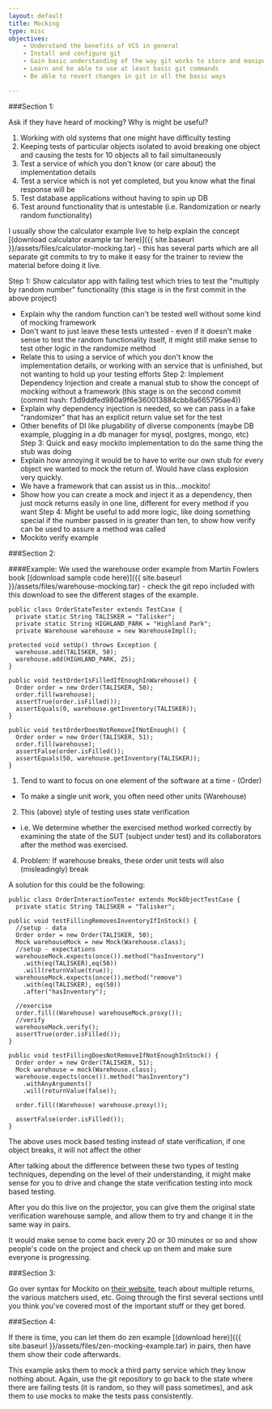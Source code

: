 ```yaml
---
layout: default
title: Mocking
type: misc
objectives:
    - Understand the benefits of VCS in general
    - Install and configure git
    - Gain basic understanding of the way git works to store and manipulate changes
    - Learn and be able to use at least basic git commands
    - Be able to revert changes in git in all the basic ways

---
```


###Section 1:

Ask if they have heard of mocking? Why is might be useful?

1. Working with old systems that one might have difficulty testing
2. Keeping tests of particular objects isolated to avoid breaking one object and causing the tests for 10 objects all to fail simultaneously
3. Test a service of which you don't know (or care about) the implementation details
4. Test a service which is not yet completed, but you know what the final response will be
5. Test database applications without having to spin up DB
5. Test around functionality that is untestable (i.e. Randomization or nearly random functionality)

I usually show the calculator example live to help explain the concept [(download calculator example tar here)]({{ site.baseurl }}/assets/files/calculator-mocking.tar) - this has several parts which are all separate git commits to try to make it easy for the trainer to review the material before doing it live.

Step 1: Show calculator app with failing test which tries to test the "multiply by random number" functionality (this stage is in the first commit in the above project)
  - Explain why the random function can't be tested well without some kind of mocking framework
  - Don't want to just leave these tests untested - even if it doesn't make sense to test the random functionality itself, it might still make sense to test other logic in the randomize method
  - Relate this to using a service of which you don't know the implementation details, or working with an service that is unfinished, but not wanting to hold up your testing efforts
Step 2: Implement Dependency Injection and create a manual stub to show the concept of mocking without a framework (this stage is on the second commit (commit hash: f3d9ddfed980a9f6e360013884cbb8a665795ae4))
  - Explain why dependency injection is needed, so we can pass in a fake "randomizer" that has an explicit return value set for the test
  - Other benefits of DI like plugability of diverse components (maybe DB example, plugging in a db manager for mysql, postgres, mongo, etc)
Step 3: Quick and easy mockito implementation to do the same thing the stub was doing
  - Explain how annoying it would be to have to write our own stub for every object we wanted to mock the return of. Would have class explosion very quickly.
  - We have a framework that can assist us in this...mockito!
  - Show how you can create a mock and inject it as a dependency, then just mock returns easily in one line, different for every method if you want
Step 4: Might be useful to add more logic, like doing something special if the number passed in is greater than ten, to show how verify can be used to assure a method was called
  - Mockito verify example

###Section 2:

####Example:
We used the warehouse order example from Martin Fowlers book [(download sample code here)]({{ site.baseurl }}/assets/files/warehouse-mocking.tar) - check the git repo included with this download to see the different stages of the example.

    public class OrderStateTester extends TestCase {
      private static String TALISKER = "Talisker";
      private static String HIGHLAND_PARK = "Highland Park";
      private Warehouse warehouse = new WarehouseImpl();

    protected void setUp() throws Exception {
      warehouse.add(TALISKER, 50);
      warehouse.add(HIGHLAND_PARK, 25);
    }

    public void testOrderIsFilledIfEnoughInWarehouse() {
      Order order = new Order(TALISKER, 50);
      order.fill(warehouse);
      assertTrue(order.isFilled());
      assertEquals(0, warehouse.getInventory(TALISKER));
    }

    public void testOrderDoesNotRemoveIfNotEnough() {
      Order order = new Order(TALISKER, 51);
      order.fill(warehouse);
      assertFalse(order.isFilled());
      assertEquals(50, warehouse.getInventory(TALISKER));
    }

1. Tend to want to focus on one element of the software at a time - (Order)
  - To make a single unit work, you often need other units (Warehouse)
2. This (above) style of testing uses state verification
  - i.e. We determine whether the exercised method worked correctly by examining the state of the SUT (subject under test) and its collaborators after the method was exercised.
4. Problem: If warehouse breaks, these order unit tests will also (misleadingly) break

A solution for this could be the following:

    public class OrderInteractionTester extends MockObjectTestCase {
      private static String TALISKER = "Talisker";

    public void testFillingRemovesInventoryIfInStock() {
      //setup - data
      Order order = new Order(TALISKER, 50);
      Mock warehouseMock = new Mock(Warehouse.class);    
      //setup - expectations
      warehouseMock.expects(once()).method("hasInventory")
        .with(eq(TALISKER),eq(50))
        .will(returnValue(true));
      warehouseMock.expects(once()).method("remove")
        .with(eq(TALISKER), eq(50))
        .after("hasInventory");
  
      //exercise
      order.fill((Warehouse) warehouseMock.proxy());    
      //verify
      warehouseMock.verify();
      assertTrue(order.isFilled());
    }

    public void testFillingDoesNotRemoveIfNotEnoughInStock() {
      Order order = new Order(TALISKER, 51);    
      Mock warehouse = mock(Warehouse.class);      
      warehouse.expects(once()).method("hasInventory")
        .withAnyArguments()
        .will(returnValue(false));
  
      order.fill((Warehouse) warehouse.proxy());
  
      assertFalse(order.isFilled());
    }

The above uses mock based testing instead of state verification, if one object breaks, it will not affect the other

After talking about the difference between these two types of testing techniques, depending on the level of their understanding, it might make sense for you to drive and change the state verification testing into mock based testing.

After you do this live on the projector, you can give them the original state verification warehouse sample, and allow them to try and change it in the same way in pairs.

It would make sense to come back every 20 or 30 minutes or so and show people's code on the project and check up on them and make sure everyone is progressing.

###Section 3:

Go over syntax for Mockito on [their website](http://docs.mockito.googlecode.com/hg/org/mockito/Mockito.html), teach about multiple returns, the various matchers used, etc. Going through the first several sections until you think you've covered most of the important stuff or they get bored.

###Section 4:

If there is time, you can let them do zen example [(download here)]({{ site.baseurl }}/assets/files/zen-mocking-example.tar) in pairs, then have them show their code afterwards.

This example asks them to mock a third party service which they know nothing about. Again, use the git repository to go back to the state where there are failing tests (it is random, so they will pass sometimes), and ask them to use mocks to make the tests pass consistently.
